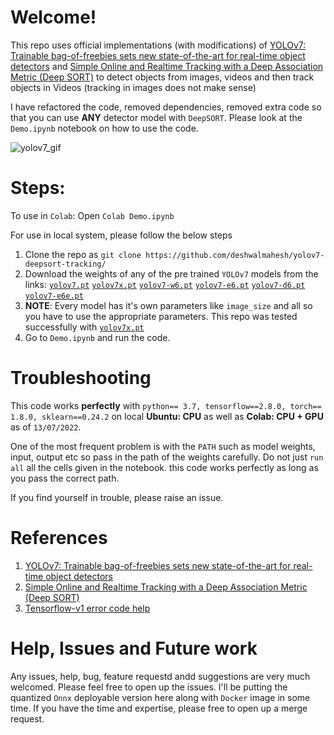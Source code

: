 # Welcome!
This repo uses official implementations (with modifications) of [YOLOv7: Trainable bag-of-freebies sets new state-of-the-art for real-time object detectors](https://github.com/WongKinYiu/yolov7) and [Simple Online and Realtime Tracking with a Deep Association Metric (Deep SORT)](https://github.com/nwojke/deep_sort)  to detect objects from images, videos and then track objects in Videos (tracking in images does not make sense)

I have refactored the code, removed dependencies, removed extra code so that you can use **ANY** detector model with `DeepSORT`. Please look at the `Demo.ipynb` notebook on how to use the code.

![yolov7_gif](https://user-images.githubusercontent.com/50293852/179401908-bb40a5aa-1209-4efd-924a-641300bb456a.gif)


# Steps:
To use in `Colab`: Open `Colab Demo.ipynb`

For use in local system, please follow the below steps

1. Clone the repo as `git clone https://github.com/deshwalmahesh/yolov7-deepsort-tracking/`
2. Download the weights of any of the pre trained `YOLOv7` models from the links: [`yolov7.pt`](https://github.com/WongKinYiu/yolov7/releases/download/v0.1/yolov7.pt) [`yolov7x.pt`](https://github.com/WongKinYiu/yolov7/releases/download/v0.1/yolov7x.pt) [`yolov7-w6.pt`](https://github.com/WongKinYiu/yolov7/releases/download/v0.1/yolov7-w6.pt) [`yolov7-e6.pt`](https://github.com/WongKinYiu/yolov7/releases/download/v0.1/yolov7-e6.pt) [`yolov7-d6.pt`](https://github.com/WongKinYiu/yolov7/releases/download/v0.1/yolov7-d6.pt) [`yolov7-e6e.pt`](https://github.com/WongKinYiu/yolov7/releases/download/v0.1/yolov7-e6e.pt)
3. **NOTE**: Every model has it's own  parameters like `image_size` and all so you have to use the appropriate parameters. This repo was tested successfully with [`yolov7x.pt`](https://github.com/WongKinYiu/yolov7/releases/download/v0.1/yolov7x.pt)
4. Go to `Demo.ipynb` and run the code. 

# Troubleshooting
This code works **perfectly** with `python== 3.7, tensorflow==2.8.0, torch== 1.8.0, sklearn==0.24.2` on local **Ubuntu: CPU** as well as **Colab: CPU + GPU** as of `13/07/2022`.

One of the most frequent problem is with the `PATH` such as model weights, input, output etc so pass in the path of the weights carefully. Do not just `run all` all the cells given in the notebook. this code works perfectly as long as you pass the correct path.

If you find yourself in trouble, please raise an issue.


# References
1. [YOLOv7: Trainable bag-of-freebies sets new state-of-the-art for real-time object detectors](https://github.com/WongKinYiu/yolov7)
2. [Simple Online and Realtime Tracking with a Deep Association Metric (Deep SORT)](https://github.com/nwojke/deep_sort)
3. [Tensorflow-v1 error code help](https://github.com/theAIGuysCode/yolov4-deepsort)

# Help, Issues and Future work
Any issues, help, bug, feature requestd andd suggestions are very much welcomed. Please feel free to open up the issues.
I'll be putting the quantized `Onnx` deployable version here along with `Docker`  image in some time. If you have the time and expertise, please free to open up a merge request. 

